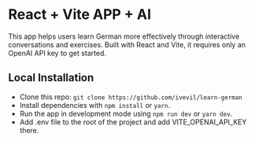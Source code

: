 # React + Vite APP + AI

This app helps users learn German more effectively through interactive conversations and exercises. Built with React and Vite, it requires only an OpenAI API key to get started.

## Local Installation

- Clone this repo: `git clone https://github.com/ivevil/learn-german`
- Install dependencies with `npm install` or `yarn`.
- Run the app in development mode using `npm run dev` or `yarn dev`.
- Add .env file to the root of the project and add VITE_OPENAI_API_KEY there.


